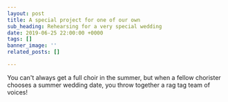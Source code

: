 ```yaml
---
layout: post
title: A special project for one of our own
sub_heading: Rehearsing for a very special wedding
date: 2019-06-25 22:00:00 +0000
tags: []
banner_image: ''
related_posts: []

---
```

You can't always get a full choir in the summer, but when a fellow chorister chooses a summer wedding date, you throw together a rag tag team of voices!